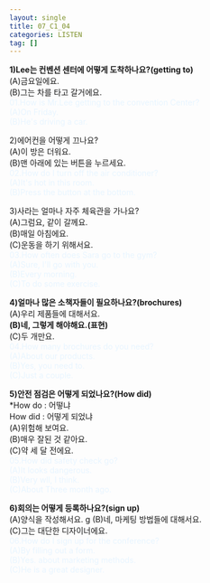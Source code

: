 ```yaml
---
layout: single
title: 07_C1_04
categories: LISTEN
tag: []
--- 
```


__1)Lee는 컨벤션 센터에 어떻게 도착하나요?(getting to)__   
(A)금요일에요.   
(B)그는 차를 타고 갈거에요.   
<span style="color:#E8F5FF">
01.How is Mr.Lee getting to the convention Center?   
(A)On Friday.   
(B)He's driving a car.   
</span>
   
2)에어컨을 어떻게 끄나요?   
(A)이 방은 더워요.   
(B)맨 아래에 있는 버튼을 누르세요.   
<span style="color:#E8F5FF">
02.How do I turn off the air conditioner?   
(A)It's hot in this room.   
(B)Press the button at the bottom.   
</span>
   
3)사라는 얼마나 자주 체육관을 가나요?   
(A)그럼요, 같이 갈께요.   
(B)매일 아침에요.   
(C)운동을 하기 위해서요.   
<span style="color:#E8F5FF">
03.How often does Sara go to the gym?   
(A)Sure, I'll go with you.   
(B)Every morning.   
(C)To do some exercise.   
</span>
   
__4)얼마나 많은 소책자들이 필요하나요?(brochures)__   
(A)우리 제품들에 대해서요.   
__(B)네, 그렇게 해야해요.(표현)__   
(C)두 개만요.   
<span style="color:#E8F5FF">
04.How many brochures do you need?   
(A)About our products.   
(B)Yes, you need to.   
(C)Just a couple.   
</span>
   
__5)안전 점검은 어떻게 되었나요?(How did)__   
*How do : 어떻냐   
How did : 어떻게 되었냐   
(A)위험해 보여요.   
(B)매우 잘된 것 같아요.   
(C)약 세 달 전에요.   
<span style="color:#E8F5FF">
05.How did safety check go?   
(A)It looks dangerous.   
(B)Very wll, I think.   
(C)About Three month ago.   
</span>
   
__6)회의는 어떻게 등록하나요?(sign up)__   
(A)양식을 작성해서요.   g
(B)네, 마케팅 방법들에 대해서요.   
(C)그는 대단한 디자이너에요.   
<span style="color:#E8F5FF">
06.How do I sign up for the conference?   
(A)By filling out a form.   
(B)Yes. about marketing methods.   
(C)He is a great designer.   
</span>
